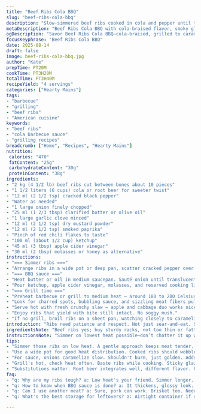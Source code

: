 ```yaml
---
title: "Beef Ribs Cola BBQ"
slug: "beef-ribs-cola-bbq"
description: "Slow-simmered beef ribs cooked in cola and pepper until the meat pulls from the bone. Finished on a medium-hot grill, basted with a smoky, tangy barbecue sauce featuring molasses, smoked paprika, and a splash of apple cider vinegar. The sauce thickens down to a glaze, sticky and rich. Sturdy ribs cut between bones for easy serving. Prep involves gentle simmering rather than roasting for tenderness. Grill finish adds caramelized char and fragrance. Substitutions include root beer for cola and cider vinegar for white vinegar, tweaking sweetness and acidity. Perfect for backyard grilling with a salad side."
metaDescription: "Beef Ribs Cola BBQ with cola-braised flavor, smoky glaze. A grilling favorite with rich tenderness and a tangy finish. Ideal for summer cookouts."
ogDescription: "Savor Beef Ribs Cola BBQ—cola-braised, grilled to caramelized perfection. A true summer staple with layered flavors for your next backyard gathering."
focusKeyphrase: "Beef Ribs Cola BBQ"
date: 2025-08-14
draft: false
image: beef-ribs-cola-bbq.jpg
author: "Kate"
prepTime: PT20M
cookTime: PT3H20M
totalTime: PT3H40M
recipeYield: "4 servings"
categories: ["Hearty Mains"]
tags:
- "barbecue"
- "grilling"
- "beef ribs"
- "American cuisine"
keywords:
- "beef ribs"
- "cola barbecue sauce"
- "grilling recipes"
breadcrumb: ["Home", "Recipes", "Hearty Mains"]
nutrition: 
 calories: "470"
 fatContent: "25g"
 carbohydrateContent: "30g"
 proteinContent: "38g"
ingredients:
- "2 kg (4 1/2 lb) beef ribs cut between bones about 10 pieces"
- "1 1/2 liters (6 cups) cola or root beer for sweeter twist"
- "12 ml (2 1/2 tsp) cracked black pepper"
- "Water as needed"
- "1 large onion finely chopped"
- "25 ml (1 2/3 tbsp) clarified butter or olive oil"
- "1 large garlic clove minced"
- "12 ml (2 1/2 tsp) dry mustard powder"
- "12 ml (2 1/2 tsp) smoked paprika"
- "Pinch of red chili flakes to taste"
- "100 ml (about 1/2 cup) ketchup"
- "45 ml (3 tbsp) apple cider vinegar"
- "30 ml (2 tbsp) molasses or honey as alternative"
instructions:
- "=== Simmer ribs ==="
- "Arrange ribs in a wide pot or deep pan, scatter cracked pepper over. Pour cola/root beer over ribs, add just enough water to cover meat if needed. Bring to a gentle boil — bubbles softly rising not roaring. Cover partially, reduce heat to very low. Simmer 2 hours 45 minutes to 3 hours until the meat pulls easily from bones with a fork. Ribs should wobble when lifted, not stiff. Drain ribs carefully, reserve about 200 ml (three quarters cup) of cooking liquid."
- "=== BBQ sauce ==="
- "Heat butter or oil in medium saucepan. Sauté onion until translucent, edges starting to turn golden, about 5 minutes. Add garlic, mustard powder, smoked paprika, and chili flakes. Stir for 1-2 minutes until aromatic — the paprika will darken slightly, releasing smoky scent."
- "Pour ketchup, apple cider vinegar, molasses, and reserved cooking liquid into the pan. Bring to a low boil, then simmer gently about 8–10 minutes. Sauce should thicken, glossy but pourable. Taste test: balance sweetness and tang; add pinch salt and pepper to finish."
- "=== Grill time ==="
- "Preheat barbecue or grill to medium heat — around 180 to 200 Celsius (350–400 Fahrenheit). Oil grill grates lightly to prevent sticking. Place ribs on grill, brush generously with barbecue sauce. Grill 5–6 minutes per side, basting multiple times to build up layers of sticky glaze."
- "Look for charred spots, bubbling sauce, and sizzling meat fibers pulling apart. Avoid flare-ups by moving ribs if flames rise."
- "Serve hot with fresh crunchy slaw — apple and cabbage duo works nicely. Add chopped pecans for contrast."
- "Enjoy ribs that yield with bite still intact. No soggy mush."
- "If no grill, broil ribs on a sheet pan, watching closely to caramelize edges."
introduction: "Ribs need patience and respect. Not just sear-and-eat. Start slow—cola simmers the meat, softening collagen without drying. It’s about coaxing tenderness, not rushing to char. Don’t skimp on cracked pepper — it hits all the right spots with punch, no boring blandness allowed. The sauce is a smoky, tangy mix that sticks like stubborn paint on ribs, layering flavor lick by lick. Grill finish is non-negotiable: that last caramelization, the hiss and pop of fat hitting fire. Root beer or cola, cider vinegar over white adds roundness. Tricks learned over years: keep your simmer low; a rolling boil ruins the tenderness. Sauce thickness is your call—thicker glaze sticks better but watch for bitterness from burning spices. Cutting between ribs helps serveability; makes sharing easier. Take your time; ribs reward."
ingredientsNote: "Beef ribs yes; buy sturdy racks, not too thin or fatty. You want bones handy for flavor and structure. Cola adds sweetness and acidity; root beer works if you want more vanilla notes; avoid diet colas—they break down protein oddly. Water only if ribs aren’t submerged fully during simmering—too much dilutes flavor but ensure full coverage. Butter backs the onion’s sweetness, but olive oil can sub if you want lighter notes. Smoked paprika over regular for depth. Mustard powder instead of prepared mustard keeps control over heat and moisture. Molasses is key for that deep, complex sweetness; honey substitutes but milder. Vinegar choice—apple cider lends fruitiness while white vinegar hits sharper, more vinegar-forward. Feel free to adjust chili flakes to your heat tolerance—more for a kick, less if muting is needed."
instructionsNote: "Simmer on lowest heat possible—don’t chatter it up with a rolling boil or meat will toughen. Cover partially; steam cooks evenly but lets some reduction happen. The meat should feel like tough beef jerky before simmering, but after three hours it’s soft and pliant. Reserve cooking liquid carefully—don’t pour away until you’re sure; it carries the essence of ribs. For sauce, get the onions golden but not scorched—caramelization adds savor but burnt bites ruin the sauce. Stir frequently at simmer stage so ketchup and molasses don’t stick. Grill ribs on oiled grate to avoid clawing meat; keep an eye on flames, baste often. The goal is char and sticky glaze, not burnt edges. If grilling is not an option, broiling or a hot oven works but lacks some smoke complexity. Serve immediately; sauce thickens and clumps if left too long on ribs."
tips:
- "Simmer those ribs on low heat. A gentle approach keeps meat tender. Don't rush. High heat toughens. Water's optional. Just cover fully with braising liquid."
- "Use a wide pot for good heat distribution. Cooked ribs should wobble. Shouldn't be stiff hard. Carefully drain—don't lose that rich cooking juice. Save it."
- "For sauce, onions caramelize slow. Shouldn't burn, just golden. Adds sweetness; avoid bitter. Stir often. Ketchup and molasses need attention, don't stick."
- "Grill's hot, check heat often. Baste ribs while cooking. Sticky glaze develops, look for char. If flames flare up, shift ribs to manage fire."
- "Substitutions matter. Root beer integrates well, different flavor. Cider vinegar balances sweetness. No white vinegar please. Smoked paprika gives depth."
faq:
- "q: Why are my ribs tough? a: Low heat's your friend. Simmer longer. Under heat, ribs toughen up. Use full liquid cover."
- "q: How to know when BBQ sauce is done? a: It thickens, glossy look. Should coat ribs well. Not too runny, watch simmer time."
- "q: Can I use another meat? a: Sure, pork can work. Brisket too. Needs adjusting time and flavors though. Beef's classic choice."
- "q: What's the best storage for leftovers? a: Airtight container if refrigerating. Good for 3-4 days. Can freeze; thaw, reheat slow for best results."

---
```

